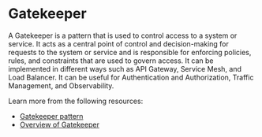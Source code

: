 # Gatekeeper

A Gatekeeper is a pattern that is used to control access to a system or service. It acts as a central point of control and decision-making for requests to the system or service and is responsible for enforcing policies, rules, and constraints that are used to govern access. It can be implemented in different ways such as API Gateway, Service Mesh, and Load Balancer. It can be useful for Authentication and Authorization, Traffic Management, and Observability.

Learn more from the following resources:

- [Gatekeeper pattern](https://learn.microsoft.com/en-us/azure/architecture/patterns/gatekeeper)
- [Overview of Gatekeeper](https://www.techtarget.com/searchunifiedcommunications/definition/gatekeeper)